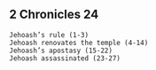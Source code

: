 ## 2 Chronicles 24

```
Jehoash’s rule (1-3)
Jehoash renovates the temple (4-14)
Jehoash’s apostasy (15-22)
Jehoash assassinated (23-27)
```
